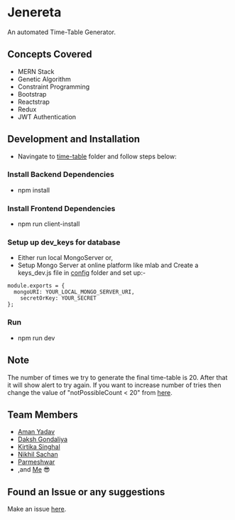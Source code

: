 # Jenereta
An automated Time-Table Generator.

## Concepts Covered
- MERN Stack
- Genetic Algorithm
- Constraint Programming
- Bootstrap
- Reactstrap
- Redux
- JWT Authentication

## Development and Installation
- Navingate to [time-table](https://github.com/starkblaze01/Jenereta/tree/master/time-table) folder and follow steps below:

### Install Backend Dependencies
- npm install

### Install Frontend Dependencies
- npm run client-install

### Setup up dev_keys for database
- Either run local MongoServer or,
- Setup Mongo Server at online platform like mlab and Create a keys_dev.js file in [config](https://github.com/starkblaze01/Jenereta/tree/master/time-table/config) folder and set up:-
``` 
module.exports = {
  mongoURI: YOUR_LOCAL_MONGO_SERVER_URI,
	secretOrKey: YOUR_SECRET
}; 
```
### Run
- npm run dev

## Note
The number of times we try to generate the final time-table is 20. After that it will show alert to try again. If you want to increase number of tries then change the value of "notPossibleCount < 20" from [here](https://github.com/starkblaze01/Jenereta/blob/master/time-table/client/src/utils/generator.js).

## Team Members
- [Aman Yadav](https://github.com/amany9000)
- [Daksh Gondaliya](https://github.com/DakshGondaliya)
- [Kirtika Singhal](https://github.com/singhalkirtika)
- [Nikhil Sachan](https://github.com/nikhilsachan007)
- [Parmeshwar](https://github.com/parmeshwar01)
- ,and [Me](https://github.com/starkblaze01/) 😎

## Found an Issue or any suggestions
Make an issue [here](https://github.com/starkblaze01/Jenereta/issues/new).
